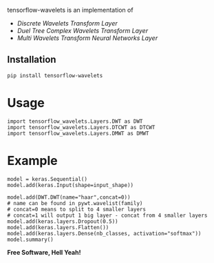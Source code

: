 tensorflow-wavelets is an implementation of
- *Discrete Wavelets Transform Layer*
- *Duel Tree Complex Wavelets Transform Layer*
- *Multi Wavelets Transform Neural Networks Layer*


## Installation

```
pip install tensorflow-wavelets
```
# Usage
```
import tensorflow_wavelets.Layers.DWT as DWT
import tensorflow_wavelets.Layers.DTCWT as DTCWT
import tensorflow_wavelets.Layers.DMWT as DMWT
```

# Example
```
model = keras.Sequential()
model.add(keras.Input(shape=input_shape))

model.add(DWT.DWT(name="haar",concat=0))
# name can be found in pywt.wavelist(family)
# concat=0 means to split to 4 smaller layers
# concat=1 will output 1 big layer - concat from 4 smaller layers
model.add(keras.layers.Dropout(0.5))
model.add(keras.layers.Flatten())
model.add(keras.layers.Dense(nb_classes, activation="softmax"))
model.summary()

```
**Free Software, Hell Yeah!**